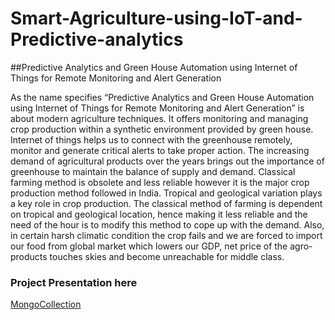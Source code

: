 # Smart-Agriculture-using-IoT-and-Predictive-analytics
##Predictive Analytics and  Green House Automation using  Internet of Things for Remote  Monitoring and Alert  Generation

As the name specifies “Predictive Analytics and Green House Automation using Internet of Things for Remote Monitoring and Alert Generation” is about modern agriculture techniques. It offers monitoring and managing crop production within a synthetic environment provided by green house. Internet of things helps us to connect with the greenhouse remotely, monitor and generate critical alerts to take proper action. The increasing demand of agricultural products over the years brings out the importance of greenhouse to maintain the balance of supply and demand. Classical farming method is obsolete and less reliable however it is the major crop production method followed in India. Tropical and geological variation plays a key role in crop production. The classical method of farming is dependent on tropical and geological location, hence making it less reliable and the need of the hour is to modify this method to cope up with the demand. Also, in certain harsh climatic condition the crop fails and we are forced to import our food from global market which lowers our GDP, net price of the agro-products touches skies and become unreachable for middle class.

### Project Presentation here
[MongoCollection](https://prezi.com/wtm4oijqyj_9/final-predictive-analytics-and-green-house-automation-using-internet-of-things-for-remote-monitoring-and-alert-generation/)
